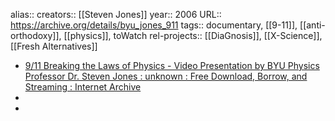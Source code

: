 alias::
creators:: [[Steven Jones]] 
year:: 2006
URL:: https://archive.org/details/byu_jones_911
tags:: documentary, [[9-11]], [[anti-orthodoxy]], [[physics]], toWatch 
rel-projects:: [[DiaGnosis]], [[X-Science]], [[Fresh Alternatives]] 

- [9/11 Breaking the Laws of Physics - Video Presentation by BYU Physics Professor Dr. Steven Jones : unknown : Free Download, Borrow, and Streaming : Internet Archive](https://archive.org/details/byu_jones_911)
-
-